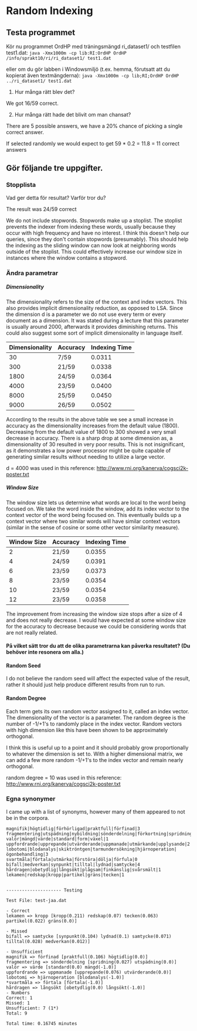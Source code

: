 # Random Indexing

## Testa programmet

Kör nu programmet OrdHP med träningsmängd ri_dataset1/ och testfilen test1.dat:
`java -Xmx1000m -cp lib:RI:OrdHP OrdHP /info/sprakt10/ri/ri_dataset1/ test1.dat`

eller om du gör labben i Windowsmiljö (t.ex. hemma, förutsatt att du kopierat även textmängderna):
`java -Xmx1000m -cp lib;RI;OrdHP OrdHP ../ri_dataset1/ test1.dat`

1. Hur många rätt blev det?

  We got 16/59 correct.

2. Hur många rätt hade det blivit om man chansat?

  There are 5 possible answers, we have a 20% chance of picking a single correct answer.

  If selected randomly we would expect to get 59 * 0.2 = 11.8 = 11 correct answers

## Gör följande tre uppgifter.

### Stopplista
Vad ger detta för resultat? Varför tror du?

The result was 24/59 correct

We do not include stopwords. Stopwords make up a stoplist. The stoplist prevents the indexer from indexing these words, usually because they occur with high frequency and have no interest. I think this doesn't help our queries, since they don't contain stopwords (presumably). This should help the indexing as the sliding window can now look at neighboring words outside of the stoplist. This could effectively increase our window size in instances where the window contains a stopword.

### Ändra parametrar

##### Dimensionality
The dimensionality refers to the size of the context and index vectors. This also provides implicit dimensionality reduction, as opposed to LSA. Since the dimension d is a parameter we do not use every term or every document as a dimension. It was stated during a lecture that this parameter is usually around 2000, afterwards it provides diminishing returns. This could also suggest some sort of implicit dimensionality in language itself.

| Dimensionality | Accuracy | Indexing Time |
|----------------|----------|---------------|
| 30             | 7/59     | 0.0311        |
| 300            | 21/59    | 0.0338        |
| 1800           | 24/59    | 0.0364        |
| 4000           | 23/59    | 0.0400        |
| 8000           | 25/59    | 0.0450        |
| 9000           | 26/59    | 0.0502        |

According to the results in the above table we see a small increase in accuracy as the dimensionality increases from the default value (1800). Decreasing from the default value of 1800 to 300 showed a very small decrease in accuracy. There is a sharp drop at some dimension as, a dimensionality of 30 resulted in very poor results. This is not insignificant, as it demonstrates a low power processor might be quite capable of generating similar results without needing to utilize a large vector.

d = 4000 was used in this reference: http://www.rni.org/kanerva/cogsci2k-poster.txt

##### Window Size

The window size lets us determine what words are local to the word being focused on. We take the word inside the window, add its index vector to the context vector of the word being focused on. This eventually builds up a context vector where two similar words will have similar context vectors (similar in the sense of cosine or some other vector similarity measure).

| Window Size | Accuracy | Indexing Time|
|-------------|----------|--------------|
| 2           | 21/59    | 0.0355       |
| 4           | 24/59    | 0.0391       |
| 6           | 23/59    | 0.0373       |
| 8           | 23/59    | 0.0354       |
| 10          | 23/59    | 0.0354       |
| 12          | 23/59    |  0.0358      |

The improvement from increasing the window size stops after a size of 4 and does not really decrease. I would have expected at some window size for the accuracy to decrease because we could be considering words that are not really related.

#### På vilket sätt tror du att de olika parametrarna kan påverka resultatet? (Du behöver inte resonera om alla.)

#### Random Seed
I do not believe the random seed will affect the expected value of the result, rather it should just help produce different results from run to run.

#### Random Degree

Each term gets its own random vector assigned to it, called an index vector. The dimensionality of the vector is a parameter. The random degree is the number of -1/+1's to randomly place in the index vector. Random vectors with high dimension like this have been shown to be approximately orthogonal.

I think this is useful up to a point and it should probably grow proportionally to whatever the dimension is set to. With a higher dimensional matrix, we can add a few more random -1/+1's to the index vector and remain nearly orthogonal.

random degree = 10 was used in this reference: http://www.rni.org/kanerva/cogsci2k-poster.txt


### Egna synonymer

I came up with a list of synonyms, however many of them appeared to not be in the corpora.

```
magnifik|högtidlig|förhörligad|praktfull|förfinad|3
fragmentering|utspädning|nybildning|sönderdelning|förkortning|spridning|2
valör|mängd|värde|standard|form|växel|1
uppfordrande|upprepande|utvärderande|uppmanade|utmärkande|upplysande|2
lobotomi|blodanalys|skiktröntgen|tarmundersökning|hjärnoperation|ögonbehandling|3
svartmåla|förtala|utmärka|förstöra|dölja|förfula|0
bifall|medverkan|synpunkt|tilltal|lydnad|samtycke|4
hårdragen|obetydlig|långsökt|plågsam|finkänslig|svårsmält|1
lekamen|redskap|kropp|partikel|gräns|tecken|1


--------------------- Testing

Test File: test-jaa.dat

- Correct
lekamen => kropp [kropp(0.211) redskap(0.07) tecken(0.063) partikel(0.022) gräns(0.0)]

- Missed
bifall => samtycke [synpunkt(0.104) lydnad(0.1) samtycke(0.071) tilltal(0.028) medverkan(0.012)]

- Unsufficient
magnifik => förfinad [praktfull(0.106) högtidlig(0.0)]
fragmentering => sönderdelning [spridning(0.027) utspädning(0.0)]
valör => värde [standard(0.0) mängd(-1.0)]
uppfordrande => uppmanade [upprepande(0.076) utvärderande(0.0)]
lobotomi => hjärnoperation [blodanalys(-1.0)]
*svartmåla => förtala [förtala(-1.0)]
hårdragen => långsökt [obetydlig(0.0) långsökt(-1.0)]
- Numbers
Correct: 1
Missed: 1
Unsufficient: 7 (1*)
Total: 9

Total time: 0.16745 minutes

```
